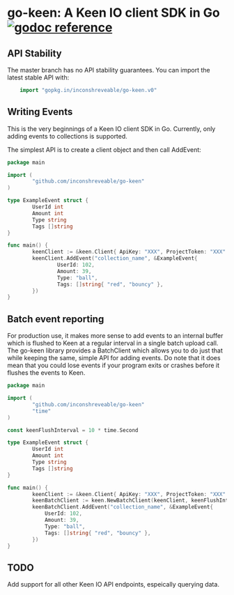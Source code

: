 # go-keen: A Keen IO client SDK in Go [![godoc reference](http://godoc.org/gopkg.in/inconshreveable/go-keen.v0?status.png)](http://godoc.org/gopkg.in/inconshreveable/go-keen.v0)

## API Stability

The master branch has no API stability guarantees. You can import the latest stable API with:
```go
    import "gopkg.in/inconshreveable/go-keen.v0"
````

## Writing Events

This is the very beginnings of a Keen IO client SDK in Go. Currently, only adding events to collections is supported.

The simplest API is to create a client object and then call AddEvent:
```go
package main

import (
        "github.com/inconshreveable/go-keen"
)

type ExampleEvent struct {
        UserId int
        Amount int
        Type string
        Tags []string
}

func main() {
        keenClient := &keen.Client{ ApiKey: "XXX", ProjectToken: "XXX" }
        keenClient.AddEvent("collection_name", &ExampleEvent{
                UserId: 102,
                Amount: 39,
                Type: "ball",
                Tags: []string{ "red", "bouncy" },
        })
}
```

## Batch event reporting

For production use, it makes more sense to add events to an internal buffer which is
flushed to Keen at a regular interval in a single batch upload call. The go-keen library provides
a BatchClient which allows you to do just that while keeping the same, simple API for adding
events. Do note that it does mean that you could lose events if your program exits or crashes before it
flushes the events to Keen.
```go
package main

import (
        "github.com/inconshreveable/go-keen"
        "time"
)

const keenFlushInterval = 10 * time.Second

type ExampleEvent struct {
        UserId int
        Amount int
        Type string
        Tags []string
}

func main() {
        keenClient := &keen.Client{ ApiKey: "XXX", ProjectToken: "XXX" }
        keenBatchClient := keen.NewBatchClient(keenClient, keenFlushInterval)
        keenBatchClient.AddEvent("collection_name", &ExampleEvent{
            UserId: 102,
            Amount: 39,
            Type: "ball",
            Tags: []string{ "red", "bouncy" },
        })
}
```

## TODO
Add support for all other Keen IO API endpoints, espeically querying data.
